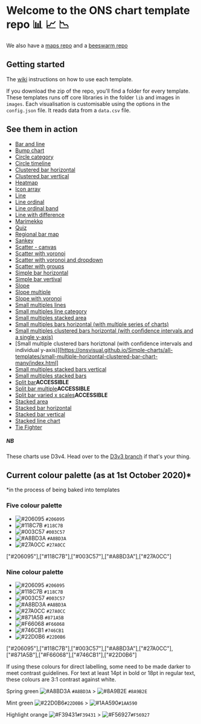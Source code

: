 # Welcome to the ONS chart template repo :bar_chart: :chart_with_upwards_trend: :chart_with_downwards_trend:

We also have a [maps repo](https://github.com/ONSvisual/maptemplates)
and a [beeswarm repo](https://github.com/ONSvisual/beeswarm)

## Getting started

The [wiki](https://github.com/ONSvisual/Simple-charts/wiki) instructions on how to use each template.

If you download the zip of the repo, you'll find a folder for every template. These templates runs off core libraries in the folder `lib` and images in `images`. Each visualisation is customisable using the options in the `config.json` file. It reads data from a `data.csv` file.

## See them in action
- [Bar and line](https://onsvisual.github.io/Simple-charts/all-templates/bar-and-line/)
- [Bump chart](https://onsvisual.github.io/Simple-charts/all-templates/bump-chart/)
- [Circle category](https://onsvisual.github.io/Simple-charts/all-templates/circle-category)
- [Circle timeline](https://onsvisual.github.io/Simple-charts/all-templates/circle-timeline)
- [Clustered bar horizontal](https://onsvisual.github.io/Simple-charts/all-templates/clustered-bar-horizontal/)
- [Clustered bar vertical](https://onsvisual.github.io/Simple-charts/all-templates/clustered-bar-vertical/)
- [Heatmap](https://onsvisual.github.io/Simple-charts/all-templates/heatmap)
- [Icon array](https://onsvisual.github.io/Simple-charts/all-templates/icon-array)
- [Line](https://onsvisual.github.io/Simple-charts/all-templates/line/)
- [Line ordinal](https://onsvisual.github.io/Simple-charts/all-templates/line-ordinal/)
- [Line ordinal band](https://onsvisual.github.io/Simple-charts/all-templates/line-ordinal-band/)
- [Line with difference](https://onsvisual.github.io/Simple-charts/all-templates/line-with-difference/)
- [Marimekko](https://onsvisual.github.io/Simple-charts/all-templates/marimekko/)
- [Quiz](https://onsvisual.github.io/Simple-charts/all-templates/quiz/)
- [Regional bar map](https://onsvisual.github.io/Simple-charts/all-templates/regional-map-bar/)
- [Sankey](https://onsvisual.github.io/Simple-charts/all-templates/sankey/)
- [Scatter - canvas](https://onsvisual.github.io/Simple-charts/all-templates/scatter-canvas/)
- [Scatter with voronoi](https://onsvisual.github.io/Simple-charts/all-templates/scatter-voronoi/)
- [Scatter with voronoi and dropdown](https://onsvisual.github.io/Simple-charts/all-templates/scatter-voronoi-dropdown/)
- [Scatter with groups](https://onsvisual.github.io/Simple-charts/all-templates/scatter-with-groups/)
- [Simple bar horizontal](https://onsvisual.github.io/Simple-charts/all-templates/simple-bar-horizontal/)
- [Simple bar vertival](https://onsvisual.github.io/Simple-charts/all-templates/simple-bar-vertical/)
- [Slope](https://onsvisual.github.io/Simple-charts/all-templates/slope/)
- [Slope multiple](https://onsvisual.github.io/Simple-charts/all-templates/slope-multiple/)
- [Slope with voronoi](https://onsvisual.github.io/Simple-charts/all-templates/slope-voronoi/)
- [Small multiples lines](https://onsvisual.github.io/Simple-charts/all-templates/small-multiple-line/)
- [Small multiples line category](https://onsvisual.github.io/Simple-charts/all-templates/small-multiple-line-category/)
- [Small multiples stacked area](https://onsvisual.github.io/Simple-charts/all-templates/small-multiple-stacked-area)
- [Small multiples bars horizontal (with multiple series of charts)](https://onsvisual.github.io/Simple-charts/all-templates/small-multiple-bar-horizontal)
- [Small multiples clustered bars horizontal (with confidence intervals and a single y-axis)](http://onsvisual.github.io/Simple-charts/all-templates/small-multiple-horizontal-clustered-bar-chart-confidence-intervals/index.html)
- [Small multiple clustered bars horiztonal (with confidence intervals and individual y-axis)][https://onsvisual.github.io/Simple-charts/all-templates/small-multiple-horizontal-clustered-bar-chart-many/index.html] 
- [Small multiples stacked bars vertical](https://onsvisual.github.io/Simple-charts/all-templates/small-multiple-stacked-bar-vertical/)
- [Small multiples stacked bars](https://onsvisual.github.io/Simple-charts/all-templates/small-multiples-stacked-bar/)
- [Split bar](https://onsvisual.github.io/Simple-charts/all-templates/split-bar/)**ACCESSIBLE**
- [Split bar multiple](https://onsvisual.github.io/Simple-charts/all-templates/split-bar-multiple/)**ACCESSIBLE**
- [Split bar varied x scales](https://onsvisual.github.io/Simple-charts/all-templates/split-bar-varied-xscales/)**ACCESSIBLE**
- [Stacked area](https://onsvisual.github.io/Simple-charts/all-templates/stacked-area/)
- [Stacked bar horizontal](https://onsvisual.github.io/Simple-charts/all-templates/stacked-bar-horizontal/)
- [Stacked bar vertical](https://onsvisual.github.io/Simple-charts/all-templates/stacked-bar-vertical/)
- [Stacked line chart](https://onsvisual.github.io/Simple-charts/all-templates/stacked-lines/)
- [Tie Fighter](https://onsvisual.github.io/Simple-charts/all-templates/tie-fighter/)

##### NB

These charts use D3v4. Head over to the [D3v3 branch](https://github.com/ONSvisual/Simple-charts/tree/d3v3) if that's your thing.



## Current colour palette (as at 1st October 2020)*
*in the process of being baked into templates

### Five colour palette

* ![#206095](https://placehold.it/15/206095/000000?text=+) `#206095`
* ![#118C7B](https://placehold.it/15/118C7B/000000?text=+) `#118C7B`
* ![#003C57](https://placehold.it/15/003C57/000000?text=+) `#003C57`
* ![#A8BD3A](https://placehold.it/15/A8BD3A/000000?text=+) `#A8BD3A`
* ![#27A0CC](https://placehold.it/15/27A0CC/000000?text=+) `#27A0CC`

["#206095"],["#118C7B"],["#003C57"],["#A8BD3A"],["#27A0CC"]


### Nine colour palette

* ![#206095](https://placehold.it/15/206095/000000?text=+) `#206095`
* ![#118C7B](https://placehold.it/15/118C7B/000000?text=+) `#118C7B`
* ![#003C57](https://placehold.it/15/003C57/000000?text=+) `#003C57`
* ![#A8BD3A](https://placehold.it/15/A8BD3A/000000?text=+) `#A8BD3A`
* ![#27A0CC](https://placehold.it/15/27A0CC/000000?text=+) `#27A0CC`
* ![#871A5B](https://placehold.it/15/871A5B/000000?text=+) `#871A5B`
* ![#F66068](https://placehold.it/15/F66068/000000?text=+) `#F66068`
* ![#746CB1](https://placehold.it/15/746CB1/000000?text=+) `#746CB1`
* ![#22D0B6](https://placehold.it/15/22D0B6/000000?text=+) `#22D0B6`

["#206095"],["#118C7B"],["#003C57"],["#A8BD3A"],["#27A0CC"],["#871A5B"],["#F66068"],["#746CB1"],["#22D0B6"]

If using these colours for direct labelling, some need to be made darker to meet contrast guidelines. For text at least 14pt in bold or 18pt in regular text, these colours are 3:1 contrast against white.

Spring green
![#A8BD3A](https://placehold.it/15/A8BD3A/000000?text=+) `#A8BD3A`  > ![#8A9B2E](https://placehold.it/15/8A9B2E/000000?text=+) `#8A9B2E`

Mint green
![#22D0B6](https://placehold.it/15/22D0B6/000000?text=+)`#22D0B6` > ![#1AA590](https://placehold.it/15/1AA590/000000?text=+)`#1AA590`

Highlight orange
![#F39431](https://placehold.it/15/F39431/000000?text=+)`#F39431` > ![#F56927](https://placehold.it/15/F56927/000000?text=+)`#F56927`
